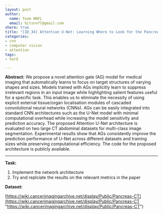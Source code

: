 ```yaml
---
layout: post
author:
  name: Team NNFL
  email: bitsnnfl@gmail.com
share: true
title: "[ID_34] Attention U-Net: Learning Where to Look for the Pancreas"
categories:
- cnn
- computer vision
- attention
tags:
- hard

---
```

**Abstract:** We propose a novel attention gate (AG) model for medical imaging that automatically learns to focus on target structures of varying shapes and sizes. Models trained with AGs implicitly learn to suppress irrelevant regions in an input image while highlighting salient features useful for a specific task. This enables us to eliminate the necessity of using explicit external tissue/organ localisation modules of cascaded convolutional neural networks (CNNs). AGs can be easily integrated into standard CNN architectures such as the U-Net model with minimal computational overhead while increasing the model sensitivity and prediction accuracy. The proposed Attention U-Net architecture is evaluated on two large CT abdominal datasets for multi-class image segmentation. Experimental results show that AGs consistently improve the prediction performance of U-Net across different datasets and training sizes while preserving computational efficiency. The code for the proposed architecture is publicly available.

***

**Task:**

1. Implement the network architecture
2. Try and replciate the results on the relevant metrics in the paper

**Dataset:**

[https://wiki.cancerimagingarchive.net/display/Public/Pancreas-CT](https://wiki.cancerimagingarchive.net/display/Public/Pancreas-CT "https://wiki.cancerimagingarchive.net/display/Public/Pancreas-CT")